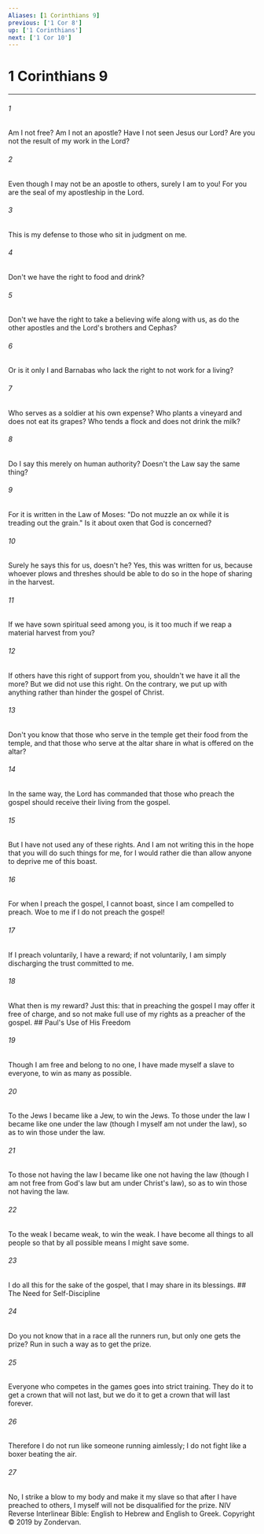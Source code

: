 ```yaml
---
Aliases: [1 Corinthians 9]
previous: ['1 Cor 8']
up: ['1 Corinthians']
next: ['1 Cor 10']
---
```

# 1 Corinthians 9

***


###### 1 
Am I not free? Am I not an apostle? Have I not seen Jesus our Lord? Are you not the result of my work in the Lord? 

###### 2 
Even though I may not be an apostle to others, surely I am to you! For you are the seal of my apostleship in the Lord. 

###### 3 
This is my defense to those who sit in judgment on me. 

###### 4 
Don't we have the right to food and drink? 

###### 5 
Don't we have the right to take a believing wife along with us, as do the other apostles and the Lord's brothers and Cephas? 

###### 6 
Or is it only I and Barnabas who lack the right to not work for a living? 

###### 7 
Who serves as a soldier at his own expense? Who plants a vineyard and does not eat its grapes? Who tends a flock and does not drink the milk? 

###### 8 
Do I say this merely on human authority? Doesn't the Law say the same thing? 

###### 9 
For it is written in the Law of Moses: "Do not muzzle an ox while it is treading out the grain." Is it about oxen that God is concerned? 

###### 10 
Surely he says this for us, doesn't he? Yes, this was written for us, because whoever plows and threshes should be able to do so in the hope of sharing in the harvest. 

###### 11 
If we have sown spiritual seed among you, is it too much if we reap a material harvest from you? 

###### 12 
If others have this right of support from you, shouldn't we have it all the more? But we did not use this right. On the contrary, we put up with anything rather than hinder the gospel of Christ. 

###### 13 
Don't you know that those who serve in the temple get their food from the temple, and that those who serve at the altar share in what is offered on the altar? 

###### 14 
In the same way, the Lord has commanded that those who preach the gospel should receive their living from the gospel. 

###### 15 
But I have not used any of these rights. And I am not writing this in the hope that you will do such things for me, for I would rather die than allow anyone to deprive me of this boast. 

###### 16 
For when I preach the gospel, I cannot boast, since I am compelled to preach. Woe to me if I do not preach the gospel! 

###### 17 
If I preach voluntarily, I have a reward; if not voluntarily, I am simply discharging the trust committed to me. 

###### 18 
What then is my reward? Just this: that in preaching the gospel I may offer it free of charge, and so not make full use of my rights as a preacher of the gospel. ## Paul's Use of His Freedom 

###### 19 
Though I am free and belong to no one, I have made myself a slave to everyone, to win as many as possible. 

###### 20 
To the Jews I became like a Jew, to win the Jews. To those under the law I became like one under the law (though I myself am not under the law), so as to win those under the law. 

###### 21 
To those not having the law I became like one not having the law (though I am not free from God's law but am under Christ's law), so as to win those not having the law. 

###### 22 
To the weak I became weak, to win the weak. I have become all things to all people so that by all possible means I might save some. 

###### 23 
I do all this for the sake of the gospel, that I may share in its blessings. ## The Need for Self-Discipline 

###### 24 
Do you not know that in a race all the runners run, but only one gets the prize? Run in such a way as to get the prize. 

###### 25 
Everyone who competes in the games goes into strict training. They do it to get a crown that will not last, but we do it to get a crown that will last forever. 

###### 26 
Therefore I do not run like someone running aimlessly; I do not fight like a boxer beating the air. 

###### 27 
No, I strike a blow to my body and make it my slave so that after I have preached to others, I myself will not be disqualified for the prize. NIV Reverse Interlinear Bible: English to Hebrew and English to Greek. Copyright © 2019 by Zondervan.
